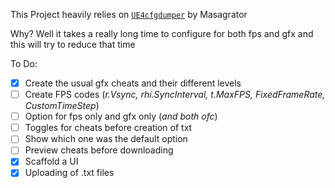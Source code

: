This Project heavily relies on [`UE4cfgdumper`](https://github.com/masagrator/UE4cfgdumper) by Masagrator

Why? Well it takes a really long time to configure for both fps and gfx and this will try to reduce that time

To Do:
- [x] Create the usual gfx cheats and their different levels
- [ ] Create FPS codes (_r.Vsync, rhi.SyncInterval, t.MaxFPS, FixedFrameRate, CustomTimeStep_)
- [ ] Option for fps only and gfx only (_and both ofc_)
- [ ] Toggles for cheats before creation of txt
- [ ] Show which one was the default option
- [ ] Preview cheats before downloading
- [x] Scaffold a UI
- [x] Uploading of .txt files
